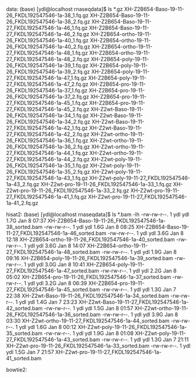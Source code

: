data:
(base) [ydl@localhost rnaseqdata]$ ls *.gz
XH-Z2B654-Baso-19-11-26_FKDL192547546-1a-38_1.fq.gz
XH-Z2B654-Baso-19-11-26_FKDL192547546-1a-38_2.fq.gz
XH-Z2B654-Baso-19-11-27_FKDL192547546-1a-46_1.fq.gz
XH-Z2B654-Baso-19-11-27_FKDL192547546-1a-46_2.fq.gz
XH-Z2B654-ortho-19-11-26_FKDL192547546-1a-40_1.fq.gz
XH-Z2B654-ortho-19-11-26_FKDL192547546-1a-40_2.fq.gz
XH-Z2B654-ortho-19-11-27_FKDL192547546-1a-48_1.fq.gz
XH-Z2B654-ortho-19-11-27_FKDL192547546-1a-48_2.fq.gz
XH-Z2B654-poly-19-11-26_FKDL192547546-1a-39_1.fq.gz
XH-Z2B654-poly-19-11-26_FKDL192547546-1a-39_2.fq.gz
XH-Z2B654-poly-19-11-27_FKDL192547546-1a-47_1.fq.gz
XH-Z2B654-poly-19-11-27_FKDL192547546-1a-47_2.fq.gz
XH-Z2B654-pro-19-11-26_FKDL192547546-1a-37_1.fq.gz
XH-Z2B654-pro-19-11-26_FKDL192547546-1a-37_2.fq.gz
XH-Z2B654-pro-19-11-27_FKDL192547546-1a-45_1.fq.gz
XH-Z2B654-pro-19-11-27_FKDL192547546-1a-45_2.fq.gz
XH-Z2wt-Baso-19-11-26_FKDL192547546-1a-34_1.fq.gz
XH-Z2wt-Baso-19-11-26_FKDL192547546-1a-34_2.fq.gz
XH-Z2wt-Baso-19-11-27_FKDL192547546-1a-42_1.fq.gz
XH-Z2wt-Baso-19-11-27_FKDL192547546-1a-42_2.fq.gz
XH-Z2wt-ortho-19-11-26_FKDL192547546-1a-36_1.fq.gz
XH-Z2wt-ortho-19-11-26_FKDL192547546-1a-36_2.fq.gz
XH-Z2wt-ortho-19-11-27_FKDL192547546-1a-44_1.fq.gz
XH-Z2wt-ortho-19-11-27_FKDL192547546-1a-44_2.fq.gz
XH-Z2wt-poly-19-11-26_FKDL192547546-1a-35_1.fq.gz
XH-Z2wt-poly-19-11-26_FKDL192547546-1a-35_2.fq.gz
XH-Z2wt-poly-19-11-27_FKDL192547546-1a-43_1.fq.gz
XH-Z2wt-poly-19-11-27_FKDL192547546-1a-43_2.fq.gz
XH-Z2wt-pro-19-11-26_FKDL192547546-1a-33_1.fq.gz
XH-Z2wt-pro-19-11-26_FKDL192547546-1a-33_2.fq.gz
XH-Z2wt-pro-19-11-27_FKDL192547546-1a-41_1.fq.gz
XH-Z2wt-pro-19-11-27_FKDL192547546-1a-41_2.fq.gz



hisat2:
(base) [ydl@localhost rnaseqdata]$ ls *.bam -lh
-rw-rw-r--. 1 ydl ydl 1.7G Jan  8 07:37 XH-Z2B654-Baso-19-11-26_FKDL192547546-1a-38_sorted.bam
-rw-rw-r--. 1 ydl ydl 1.6G Jan  8 08:25 XH-Z2B654-Baso-19-11-27_FKDL192547546-1a-46_sorted.bam
-rw-rw-r--. 1 ydl ydl 3.6G Jan  8 12:18 XH-Z2B654-ortho-19-11-26_FKDL192547546-1a-40_sorted.bam
-rw-rw-r--. 1 ydl ydl 3.6G Jan  8 14:07 XH-Z2B654-ortho-19-11-27_FKDL192547546-1a-48_sorted.bam
-rw-rw-r--. 1 ydl ydl 1.9G Jan  8 09:16 XH-Z2B654-poly-19-11-26_FKDL192547546-1a-39_sorted.bam
-rw-rw-r--. 1 ydl ydl 3.0G Jan  8 10:41 XH-Z2B654-poly-19-11-27_FKDL192547546-1a-47_sorted.bam
-rw-rw-r--. 1 ydl ydl 2.2G Jan  8 05:02 XH-Z2B654-pro-19-11-26_FKDL192547546-1a-37_sorted.bam
-rw-rw-r--. 1 ydl ydl 3.2G Jan  8 06:39 XH-Z2B654-pro-19-11-27_FKDL192547546-1a-45_sorted.bam
-rw-rw-r--. 1 ydl ydl 1.3G Jan  7 22:38 XH-Z2wt-Baso-19-11-26_FKDL192547546-1a-34_sorted.bam
-rw-rw-r--. 1 ydl ydl 1.4G Jan  7 23:23 XH-Z2wt-Baso-19-11-27_FKDL192547546-1a-42_sorted.bam
-rw-rw-r--. 1 ydl ydl 1.5G Jan  8 01:57 XH-Z2wt-ortho-19-11-26_FKDL192547546-1a-36_sorted.bam
-rw-rw-r--. 1 ydl ydl 3.9G Jan  8 03:30 XH-Z2wt-ortho-19-11-27_FKDL192547546-1a-44_sorted.bam
-rw-rw-r--. 1 ydl ydl 1.6G Jan  8 00:12 XH-Z2wt-poly-19-11-26_FKDL192547546-1a-35_sorted.bam
-rw-rw-r--. 1 ydl ydl 1.9G Jan  8 01:08 XH-Z2wt-poly-19-11-27_FKDL192547546-1a-43_sorted.bam
-rw-rw-r--. 1 ydl ydl 1.3G Jan  7 21:11 XH-Z2wt-pro-19-11-26_FKDL192547546-1a-33_sorted.bam
-rw-rw-r--. 1 ydl ydl 1.5G Jan  7 21:57 XH-Z2wt-pro-19-11-27_FKDL192547546-1a-41_sorted.bam

bowtie2:





